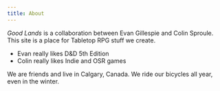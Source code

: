 ```yaml
---
title: About
---
```


_Good Lands_ is a collaboration between Evan Gillespie and Colin Sproule. This site is a place for Tabletop RPG stuff we create.

* Evan really likes D&D 5th Edition
* Colin really likes Indie and OSR games

We are friends and live in Calgary, Canada. We ride our bicycles all year, even in the winter.